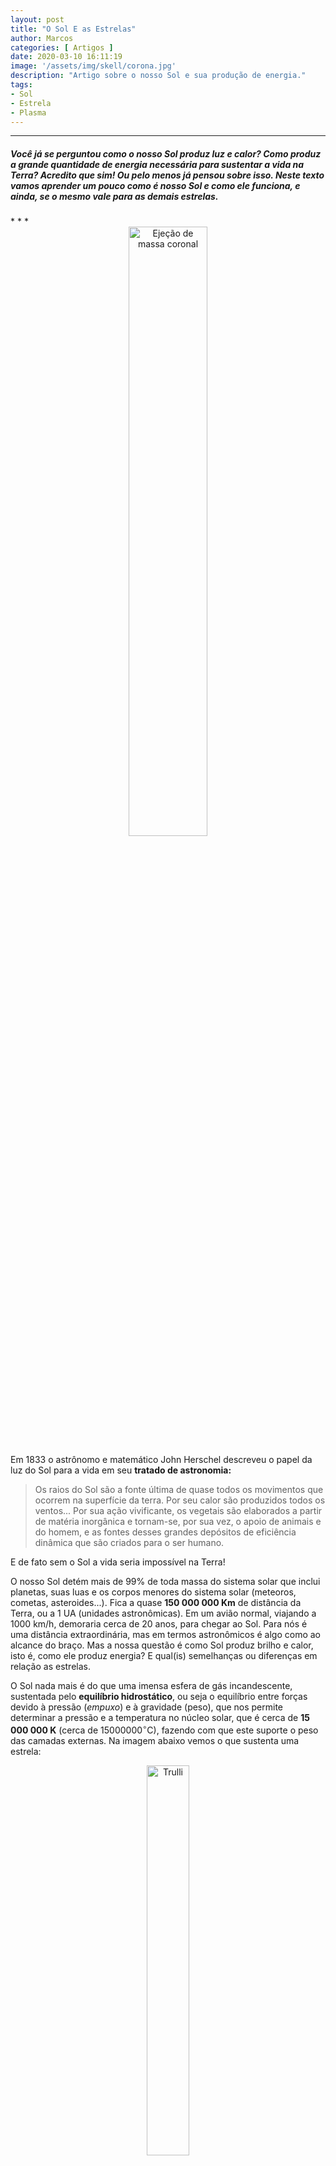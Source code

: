 ```yaml
---
layout: post
title: "O Sol E as Estrelas"
author: Marcos
categories: [ Artigos ]
date: 2020-03-10 16:11:19
image: '/assets/img/skell/corona.jpg'
description: "Artigo sobre o nosso Sol e sua produção de energia."
tags:
- Sol
- Estrela
- Plasma
---
```


* * *
<h5>Você já se perguntou como o nosso Sol produz luz e calor? Como produz a grande quantidade de energia necessária para sustentar a vida na Terra? Acredito que sim! Ou pelo menos já pensou sobre isso. Neste texto vamos aprender um pouco como é nosso Sol e como ele funciona, e ainda, se o mesmo vale para as demais estrelas.</h5>
* * *

<!--[alt text](/assets/img/skell/suneject.gif "Ejeção de massa coronal")-->

<center>
<a href="http://sidereus-nuncius.github.io/"><img alt='Ejeção de massa coronal' width='50%' src='/assets/img/skell/suneject.gif' /></a>
</center>



Em 1833 o astrônomo e matemático John Herschel descreveu o papel da luz do Sol para a vida em seu **tratado de astronomia:** 

> Os raios do Sol são a fonte última de quase todos os movimentos que ocorrem na superfície da terra. Por seu calor são produzidos todos os ventos... Por sua ação vivificante, os vegetais são elaborados a partir de matéria inorgânica e tornam-se, por sua vez, o apoio de animais e do homem, e as fontes desses grandes depósitos de eficiência dinâmica que são criados para o ser humano.

E de fato sem o Sol a vida seria impossível na Terra!

O nosso Sol detém mais de 99% de toda massa do sistema solar que inclui planetas, suas luas e os corpos menores do sistema solar (meteoros, cometas, asteroides...). Fica a quase **150 000 000 Km** de distância da Terra, ou a 1 UA (unidades astronômicas). Em um avião normal, viajando a 1000 km/h, demoraria cerca de 20 anos, para chegar ao Sol. Para nós é uma distância extraordinária, mas em termos astronômicos é algo como ao alcance do braço. Mas a nossa questão é como Sol produz brilho e calor, isto é, como ele produz energia? E qual(is) semelhanças ou diferenças em relação as estrelas.

O Sol nada mais é do que uma imensa esfera de gás incandescente, sustentada pelo **equilíbrio hidrostático**, ou seja o equilíbrio entre forças devido à pressão (*empuxo*) e à gravidade (peso), que nos permite determinar a pressão e a temperatura no núcleo solar, que é cerca de **15 000 000 K** (cerca de $15 000 000^{\circ}$C), fazendo com que este suporte o peso das camadas externas. Na imagem abaixo vemos o que sustenta uma estrela:

<center>
 <figure>
  <img src="/assets/img/skell/sunforces.jpg" alt="Trulli" style="width:40%">
  <figcaption>Fig.1 - O equilíbrio hidrostático de uma dada camada ou porção de uma estrela, se dá entre forças devido à pressão, em cima e embaixo desta camada (o empuxo) e seu peso.</figcaption>
</figure>
</center> 



Na verdade ainda existem duas grandezas físicas importantes para a atividade solar, como o $\vec{B}$ (campo magnético), gerado pelo movimento plasmático e responsável pela [ejeção de massa coronal](https://pt.wikipedia.org/wiki/Eje%C3%A7%C3%A3o_de_massa_coronal), e a rotação do Sol, provocada pela sua contração do Sol, que o faz girar em torno de seu próprio eixo. Mas se ficarmos apenas em função do empuxo (E) e da força peso (F), poderemos compreender bem seu funcionamento, equilíbrio e estabilidade.

Assim como um balão cheio de ar (ou gases) o nosso Sol é composto  basicamente de hidrogênio e hélio (cerca de $81\%$ de H, $18\%$ de He e $1\%$ outros elementos como carbono, oxigênio,...), os mesmos *H* e *He* da tabela periódica. Na verdade, o *H* é o elemento mais abundante do Universo que se formou na [nucleossíntse primordial](https://en.wikipedia.org/wiki/Big_Bang_nucleosynthesis). Ele é o elemento responsável pela geração de energia no núcleo do Sol através de reações **termonucleares**, as quais convertem o hidrogênio em hélio. A cada segundo, o Sol transforma aproximadamente 600 milhões de toneladas de *H* em *He*!

<!--[Alt text](/assets/img/skell/partesol.gif "Estrutura em camadas do Sol")-->

<center>
 <figure>
  <img src="/assets/img/skell/partsun2.jpeg" alt="Trulli" style="width:60%">
  <figcaption>Fig.2 - Estrutura e divisão em camadas que fazem parte do nosso Sol, desde o núcleo até a superfície.</figcaption>
</figure>
</center> 

Na imagem acima é possível observar algumas partes que compõem o Sol. Começando pela fotosfera, a camada externa do Sol, forma na superfície algo parecido com um líquido fervente, gerando uma espécie de granulação (ou bolhas) a uma temperatura de cerca de 6000 K (Aproximadamente $5726^{\circ}C$). Cada bolha que se forma tem algo em torno de 5.000 km de diâmetro, e duram cerca de 15 minutos aproximadamente. Ainda na parte externa temos a cromosfera que geralmente é invisível, formando-se acima da fotosfera, podendo ser observada durante eclipses solares.

 Existem ainda as [proeminências](https://pt.wikipedia.org/wiki/Proemin%C3%AAncia_solar), que formam laços ancorados na superfície do Sol, podendo gerar uma ejeção de massa coronal ou [CME](https://svs.gsfc.nasa.gov/cgi-bin/details.cgi?aid=11168) quando se rompem, uma radiação provocada pelo campo magnético que força a ejeção de **plasma** da superfície solar, que é um estado físico da matéria similar ao gás, mas este, devido ao superaquecimento, se ioniza (ganha e/ou perde elétrons) formando íons positivos e elétrons livres em movimento. No video que segue, temos uma dessas erupções de plasma solar, que ocorreu em 19 de julho de 2012, emitindo luz e radiação a uma temperatura de 50.000 K com uma duração aproximada de 10 horas.

<center>
<div class="embed-responsive embed-responsive-21by9">
<iframe src="https://www.youtube.com/embed/HFT7ATLQQx8" frameborder="0" allow="accelerometer; autoplay; encrypted-media; gyroscope; picture-in-picture" allowfullscreen></iframe>
</div>
<figcaption>Vídeo 1 - <a href="https://svs.gsfc.nasa.gov/cgi-bin/details.cgi?aid=11168" target="iframe_a">Erupção solar</a> mostrando ejeção de matéria solar.</figcaption>
<br>
</center>

Continuando na fotosfera, temos ainda as **manchas solares**, são regiões escuras e irregulares que podem ser observadas a olho nu, Galileu Galilei foi um dos primeiros a observar as manchas solares, publicando sobre elas em 1613. Galileu conseguiu demonstrar que o Sol estava em rotação ao acompanhar o movimento dessas manchas. Algo interessante é que essas manchas marcam o *ciclo de atividade solar*. Elas tem duração aproximada de 7 dias, e são mais intensas e numerosas em um ciclo de 11 anos. Durante esses períodos as erupções solares são mais intensas, gerando grandes proeminências que se desprendem da coroa solar, liberando gás ionizado e uma grande quantidade de energia, equivalente a cerca de 100 milhões de bombas nucleares, que viajam a mais de 1.000.000 km/h atingindo a Terra em cerca de 4 dias, podendo causar alguns danos na Terra, de satélites a torres de transmissão.

<center>
 <figure>
  <img src="/assets/img/skell/manchasolar.png" alt="Trulli" style="width:80%">
  <figcaption>Fig.3 - Manchas solares individuais e em grupos marcando a intensa atividade magnética na superfície da fotosfera.</figcaption>
</figure>
</center> 

Em torno do núcleo ficam as zonas radiativas e convectivas, onde a energia se propaga por radiação na primeira, sendo transportadas pelos fótons (partícula de luz sem massa). E a zona convectiva, onde a energia se propaga por convecção pelo movimento molecular do gás devido à diferença de temperatura entre a parte superior e inferior desta região.

Mas a parte mais intrigante e responsável pelo que vimos até aqui é o núcleo solar, local onde ocorrem intensas reações nucleares e produção de energia, e tudo começa na formação do Sol, em uma região do Universo em que havia uma imensa nuvem de gás e poeira interestelar. 

Quando uma onda de choque proveniente de explosão de supernovas ou da colisão de duas galáxias atinge esta nuvem, ela fica gravitacionalmente instável e começa a se contrair, formando glóbulos de até 1 ano-luz de extensão. Esses glóbulos ou nuvens de gás, são em sua maioria formados por átomos de hidrogênio que, devido à sua autogravidade, começam a se contrair e adquirir uma forma esférica, que atrai mais massa de gás e poeira que esteja ao seu redor. Então, as partículas que compõem o gás estão em queda livre, uma em direção às outras, transformando energia potencial gravitacional em energia cinética, chegando a colidir entre si, aumentando assim sua agitação térmica, transformando a energia cinética da queda em energia térmica. A temperatura então começa a se elevar cada vez mais, até chegar ao ponto de iniciar as reações de transmutação de *H* em *He*.

<center>
 <figure>
  <img src="/assets/img/skell/Barnard-68.jpg" alt="Trulli" style="width:40%">
  <figcaption>Fig.4 - Imagem da Barnard 68, é um glóbulo molecular, uma nuvem escura e fria com cerca de duas vezes a massa do Sol.</figcaption>
</figure>
</center> 


A esse ponto a temperatura no núcleo solar é de 15 milhões de graus Celsius. Essa imensa quantidade de energia vai ter que ser liberada de alguma forma. Mas antes falta um detalhe! Voltando na imagem da figura 1, se as forças geradas pela grande pressão interna for muito grandes a nuvem ou o glóbulo se desfaz, se o peso vencer ela colapsa. Mas se a atração e repulsão forem iguais, o equilíbrio permanece e o Sol se mantém estável e, liberando energia na forma de radiação e calor. 


<center>
 <figure>
  <img src="/assets/img/skell/cadeiapp.png" alt="imagem" style="width:80%">
  <figcaption>Fig.5 - Produção de energia solar. Do lado esquerdo ocorre a fusão de H em He com a liberação de fóton, do outro lado a reação em cadeia das partículas ao colidirem.</figcaption>
</figure>
</center> 

O processo de fusão inicial envolvem estes núcleos de hidrogênio apresentados na figura acima, numa reação chamada cadeia próton-próton (cadeia p-p). Na primeira etapa da cadeia p-p (lado direito da Figura 5 acima), dois átomos de H se fundem para formar um núcleo de deutério, um pósitron e um neutrino. O neutrino escapa da estrela, mas o pósitron colide com o elétron, liberando energia na forma de radiação. Na segunda etapa o deutério se funde com outro H, formando o isótopo de hélio ($ ^{3}H $) com dois prótons e um nêutron, liberando fótons (raios gama $\gamma$). E na terceira reação, dois isótopos de fundem para formar um átomo de hélio $ ^{4}He $ e dois núcleos de H.

Como dito anteriormente, o Sol tem uma enorme reserva de hidrogênio, que faz com que seja possível manter essas reações constantes, ficando estável por um longo período. Mas o que pode acontecer com o Sol se essa reserva de hidrogênio se esgotar?

Quando todo aquele hidrogênio virar hélio, o Sol se tornará uma gigante vermelha com tamanho e massa suficiente para retomar os processos de fusão em seu núcleo, desta vez colidindo átomos de He, formando carbono. Daí em diante a temperatura do núcleo é insuficiente para fundir carbono em elementos mais pesados. Então o Sol se desestabiliza, isto é, perde seu equilíbrio e entra em colapso, marcando o fim de sua produção de energia. Com o colapso a parte externa é ejetada lançando matéria e poeira no espaço formando uma *nebulosa planetária*. O que sobra é um núcleo muito denso composto em sua maior parte de carbono, mais ainda muito brilhante denominado de *anã-branca*.

O nosso Sol já percorreu metade do seu ciclo evolutivo, estando com uma idade de cerca de 4,5 bilhões de anos e devendo durar por mais uns 5 ou 6 bilhões de anos até consumir todo seu estoque de hidrogênio. Quando se tornar uma gigante vermelha o seu raio atingirá a órbita da Terra, engolindo Mercúrio e Vênus. Nesse ponto, a vida na Terra já terá se extinguido há muito tempo! Daqui a aproximadamente 1.1 bilhões de anos o Sol será $10\%$ maior, elevando a temperatura terrestre, provocando um efeito estufa mais acentuado. Daqui a 3.5 bilhões de anos o Sol será $40\%$ maior, a radiação solar fará com que a água dos oceanos evapore e a temperatura na superfície da Terra chegue a $700^\circ C$, vaporizando toda água da Terra.

<center>
 <figure>
  <img src="/assets/img/skell/vidasol.png" alt="imagem" style="width:80%">
  <figcaption>Fig.4 - Ciclo evolutivo do Sol marcando seu nascimento como uma nuvem de gás e seu fim como nebulosa planetária e anã branca.</figcaption>
</figure>
</center> 

A pergunta que falta responder é: o Sol tem alguma relação com as estrela? Elas parecem frias e não brilham como Sol. Mas na verdade, o processo de formação e evolução das estrelas é exatamente igual ao que foi descrito aqui para o Sol. A grande diferença é a distância, pois as estrelas estão muito, mas muito longe, a anos-luz de distância! A mais próxima de nós é [Alpha Centauri](https://pt.wikipedia.org/wiki/Alpha_Centauri) a cerca de 4,3 anos-luz, bem longe do sistema solar e por isso não notamos o seu brilho como notamos o do Sol, mas é tão brilhante e massiva quanto o Sol (na verdade Alpha Centauri é um sistema duplo, formado por duas estrelas, uma um pouco maior, outra um pouco menor que o nosso Sol). Outra importante diferença é a massa inicial das estrelas que irá influenciar no seu processo evolutivo, e que vai definir a sua capacidade de produzir elementos mais pesados que o carbono.




----
----
## Referências

* <p>How the sun shines. <b>THE NOBEL PRIZE,</b> 2000.<br>
Disponível em: <a href="https://www.nobelprize.org/prizes/themes/how-the-sun-shines/" target="_blank">https://www.nobelprize.org/prizes/themes/how-the-sun-shines/</a>.<br> 
Acesso em: 03, out 2020.</p>
* <p>O Sol - a nossa estrela. <b>Astronomia e Astrofísica,</b> 2019.<br>
Disponível em: <a href="http://astro.if.ufrgs.br/esol/esol.htm" target="_blank">http://astro.if.ufrgs.br/esol/esol.htm</a>.<br>
Acesso em: 03, out 2020.</p>
* <p>FALCIANO, Felipe Tovar. Nós, as estrelas e o universo. <b>Ilustríssima Física,</b> 2019.<br>
Disponível em: <a href="https://www2.cbpf.br/downloads/divulgacao-cientifica/livros/Ilustrissima-fisica.pdf" target="_blank">https://www2.cbpf.br/downloads/divulgacao-cientifica/livros/Ilustrissima-fisica.pdf</a>.<br>
Acesso em: 03, out 2020.</p>
* <p>Sol. <b>Wikipédia,</b> 2020.<br>
Disponível em: <a href="https://pt.wikipedia.org/wiki/Sol" target="_blank">https://pt.wikipedia.org/wiki/Sol</a>.<br>
Acesso em: 03, out 2020.</p>
* <p>PICAZZIO, Enos. <b>O céu que nos envolve: Introdução à astronomia para educadores e iniciantes,</b> 2011.<br>
Disponível em: <a href="http://www.astro.iag.usp.br/OCeuQueNosEnvolve.pdf" target="_blank">http://www.astro.iag.usp.br/OCeuQueNosEnvolve.pdf</a>.<br>
Acesso em 03, out 2020.</p>
